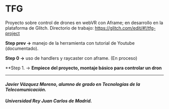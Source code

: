 # TFG


Proyecto sobre control de drones en webVR con Aframe; en desarrollo en la plataforma de Glitch. Directorio de trabajo: https://glitch.com/edit/#!/tfg-project

**Step prev ->** manejo de la herramienta con tutorial de Youtube (documentado).

**Step 0 ->** uso de handlers y raycaster con aframe. (En proceso)

**Step 1. -> **Empiece del proyecto, montaje básico para controlar un dron**





--------------------------------------------------------------------------

#### *Javier Vázquez Moreno, alumno de grado en Tecnologías de la Telecomunicación.*
##### *Universidad Rey Juan Carlos de Madrid.* 
